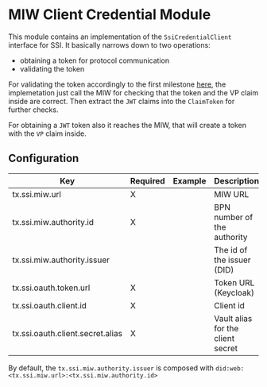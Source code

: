 # MIW Client Credential Module

This module contains an implementation of the `SsiCredentialClient` interface for SSI.
It basically narrows down to two operations:

- obtaining a token for protocol communication
- validating the token

For validating the token accordingly to the first milestone [here](https://github.com/eclipse-tractusx/ssi-docu/tree/main/docs/architecture/cx-3-2), the implemetation
just call the MIW for checking that the token and the VP claim inside are correct. Then extract the `JWT` claims into the `ClaimToken` for further checks.

For obtaining a `JWT` token also it reaches the MIW, that will create a token with the `VP` claim inside.

## Configuration

| Key                              | Required | Example        | Description                       |
|----------------------------------|----------|----------------|-----------------------------------|
| tx.ssi.miw.url                   | X        |                | MIW URL                           |
| tx.ssi.miw.authority.id          | X        |                | BPN number of the authority       |
| tx.ssi.miw.authority.issuer      |          |                | The id of the issuer (DID)        |
| tx.ssi.oauth.token.url           | X        |                | Token URL (Keycloak)              |
| tx.ssi.oauth.client.id           | X        |                | Client id                         |
| tx.ssi.oauth.client.secret.alias | X        |                | Vault alias for the client secret |

By default, the `tx.ssi.miw.authority.issuer` is composed with `did:web:<tx.ssi.miw.url>:<tx.ssi.miw.authority.id>`
